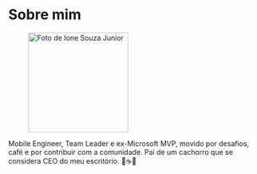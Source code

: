 <div class="post">
	<h1 class="pageTitle">Sobre mim</h1>
	<figure>
		<img src="{{ '/assets/img/ione-souza-junior.png' }}" width="200" alt="Foto de Ione Souza Junior"> 
	</figure>
	<p>Mobile Engineer, Team Leader e ex-Microsoft MVP, movido por desafios, café e por contribuir com a comunidade. Pai de um cachorro que se considera CEO do meu escritório. 📱☕🐶</p>
</div>